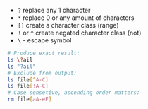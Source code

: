 - `?` replace any 1 character
- `*` replace 0 or any amount of characters
- `[]` create a character class (range)
- `!` or `^` create negated character class (not)
- `\` - escape symbol

```bash
# Produce exact result:
ls \?ail
ls "?ail"
# Exclude from output:
ls file[^A-C]
ls file[!A-C]
# Case sensetive, ascending order matters:
rm file[aA-eE]
```
